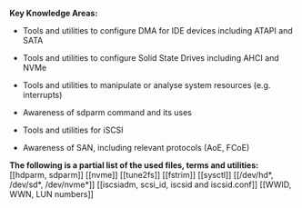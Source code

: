 **Key Knowledge Areas:**

- Tools and utilities to configure DMA for IDE devices including ATAPI and SATA

- Tools and utilities to configure Solid State Drives including AHCI and NVMe

- Tools and utilities to manipulate or analyse system resources (e.g. interrupts)

- Awareness of sdparm command and its uses

- Tools and utilities for iSCSI

- Awareness of SAN, including relevant protocols (AoE, FCoE)

**The following is a partial list of the used files, terms and utilities:**
[[hdparm, sdparm]]
[[nvme]]
[[tune2fs]]
[[fstrim]]
[[sysctl]]
[[/dev/hd*, /dev/sd*, /dev/nvme*]]
[[iscsiadm, scsi_id, iscsid and iscsid.conf]]
[[WWID, WWN, LUN numbers]]
